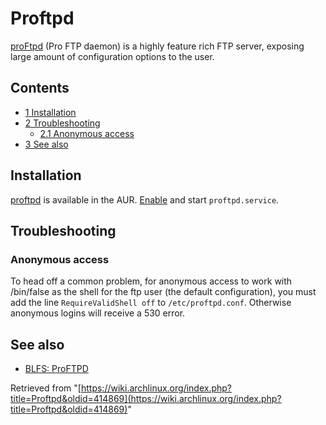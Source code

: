 # Proftpd

[proFtpd](http://proftpd.org/) (Pro FTP daemon) is a highly feature rich FTP server, exposing large amount of configuration options to the user.

## Contents

*   [1 Installation](#Installation)
*   [2 Troubleshooting](#Troubleshooting)
    *   [2.1 Anonymous access](#Anonymous_access)
*   [3 See also](#See_also)

## Installation

[proftpd](https://aur.archlinux.org/packages/proftpd/) is available in the AUR. [Enable](/index.php/Enable "Enable") and start `proftpd.service`.

## Troubleshooting

### Anonymous access

To head off a common problem, for anonymous access to work with /bin/false as the shell for the ftp user (the default configuration), you must add the line `RequireValidShell off` to `/etc/proftpd.conf`. Otherwise anonymous logins will receive a 530 error.

## See also

*   [BLFS: ProFTPD](http://www.linuxfromscratch.org/blfs/view/7.6/server/proftpd.html)

Retrieved from "[https://wiki.archlinux.org/index.php?title=Proftpd&oldid=414869](https://wiki.archlinux.org/index.php?title=Proftpd&oldid=414869)"